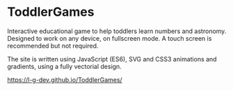 # ToddlerGames
Interactive educational game to help toddlers learn numbers and astronomy. Designed to work on any device, on fullscreen mode. A touch screen is recommended but not required.

The site is written using JavaScript (ES6), SVG and CSS3 animations and gradients, using a fully vectorial design.

https://l-g-dev.github.io/ToddlerGames/
